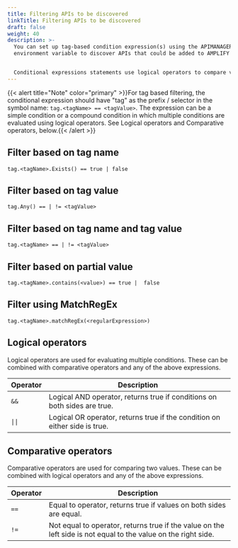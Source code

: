 ```yaml
---
title: Filtering APIs to be discovered
linkTitle: Filtering APIs to be discovered
draft: false
weight: 40
description: >-
  You can set up tag-based condition expression(s) using the APIMANAGER_FILTER
  environment variable to discover APIs that could be added to AMPLIFY Central.


  Conditional expressions statements use logical operators to compare values. This section provides sample syntax for defining expressions.
---
```



{{< alert title="Note" color="primary" >}}For tag based filtering, the conditional expression should have "tag" as the prefix / selector in the symbol name:  `tag.<tagName> == <tagValue>`. The expression can be a simple condition or a compound condition in which multiple conditions are evaluated using logical operators. See Logical operators and Comparative operators, below.{{< /alert >}}

## Filter based on tag name

```
tag.<tagName>.Exists() == true | false
```

## Filter based on tag value

```
tag.Any() == | != <tagValue>
```

## Filter based on tag name and tag value

```
tag.<tagName> == | != <tagValue>
```

## Filter based on partial value

```
tag.<tagName>.contains(<value>) == true |  false
```

## Filter using MatchRegEx

```
tag.<tagName>.matchRegEx(<regularExpression>)
```

## Logical operators

Logical operators are used for evaluating multiple conditions. These can be combined with comparative operators and any of the above expressions.

| Operator | Description                                                                |
|----------|----------------------------------------------------------------------------|
| `&&`       | Logical AND operator, returns true if conditions on both sides are true.   |
| `\|\|`      | Logical OR operator, returns true if the condition on either side is true. |

## Comparative operators

Comparative operators are used for comparing two values. These can be combined with logical operators and any of the above expressions.

| Operator | Description                                                                                                    |
|----------|----------------------------------------------------------------------------------------------------------------|
| `==`       | Equal to operator, returns true if values on both sides are equal.                                             |
| `!=`       | Not equal to operator, returns true if the value on the left side is not equal to the value on the right side. |
